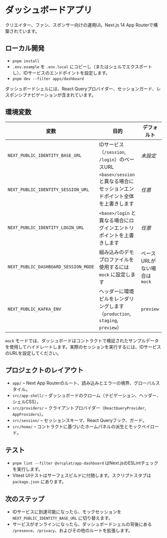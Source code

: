 # ダッシュボードアプリ

クリエイター、ファン、スポンサー向けの運用UI。Next.js 14 App Routerで構築されています。

## ローカル開発

- `pnpm install`
- `.env.example` を `.env.local` にコピーし（またはシェルでエクスポートし）、IDサービスのエンドポイントを設定します。
- `pnpm dev --filter apps/dashboard`

ダッシュボードシェルには、React Queryプロバイダー、セッションガード、レスポンシブナビゲーションが含まれています。

## 環境変数

| 変数 | 目的 | デフォルト |
| --- | --- | --- |
| `NEXT_PUBLIC_IDENTITY_BASE_URL` | IDサービス（`/session`, `/login`）のベースURL | _未設定_ |
| `NEXT_PUBLIC_IDENTITY_SESSION_URL` | `<base>/session` と異なる場合にセッションエンドポイント全体を上書きします | _任意_ |
| `NEXT_PUBLIC_IDENTITY_LOGIN_URL` | `<base>/login` と異なる場合にログインエントリポイントを上書きします | _任意_ |
| `NEXT_PUBLIC_DASHBOARD_SESSION_MODE` | 組み込みのデモプロファイルを使用するには `mock` に設定します | ベースURLがない場合は `mock` |
| `NEXT_PUBLIC_KAFKA_ENV` | ヘッダーに環境ピルをレンダリングします（`production`, `staging`, `preview`） | `preview` |

`mock` モードでは、ダッシュボードはコントラクトで検証されたサンプルデータを使用してハイドレートします。実際のセッションを実行するには、IDサービスのURLを設定してください。

## プロジェクトのレイアウト

- `app/` – Next App Routerのルート、読み込みとエラーの境界、グローバルスタイル。
- `src/app-shell/` – ダッシュボードのクローム（ナビゲーション、ヘッダー、シェルCSS）。
- `src/providers/` – クライアントプロバイダー（`ReactQueryProvider`, `AppProviders`）。
- `src/session/` – セッションスキーマ、React Queryフック、ガード。
- `src/home/` – コントラクトに基づいたホームパネルの派生とモックペイロード。

## テスト

- `pnpm lint --filter @vrcplat/app-dashboard` はNext.jsのESLintチェックを実行します。
- Vitest UIテストはサーフェスビルドに付随します。スクリプトスタブは `package.json` にあります。

## 次のステップ

- IDサービスに到達可能になったら、モックセッションを `NEXT_PUBLIC_IDENTITY_BASE_URL` に切り替えます。
- サービスがオンラインになったら、ダッシュボードシェルの背後にある `/presence`、`/privacy`、およびその他のルートを拡張します。